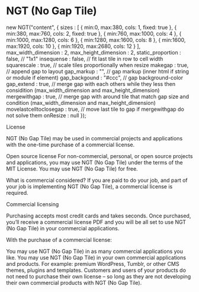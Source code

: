 NGT (No Gap Tile)
=========

new NGT("content", {
		sizes : [
			{ min:0,     max:380,   cols: 1,    fixed: true },
			{ min:380,   max:760,   cols: 2,    fixed: true },
			{ min:760,   max:1000,  cols: 4  },
			{ min:1000,  max:1280,  cols: 6  },
			{ min:1280,  max:1600,  cols: 8  },
			{ min:1600,  max:1920,  cols: 10 },
			{ min:1920,  max:2680,  cols: 12 }
		],
		max_width_dimension 	  : 2,
		max_height_dimension 	  : 2,
		static_proportion 		  : false, // "1x1"
		insequense				      : false, // fit last tile in row to cell width 
		squarescale				      : true, // scale tiles proportionally when resize
		makegap					        : true, // append gap to layout
		gap_markup				      : "", // gap markup (inner html if string or module if element)
		gap_backgound			      : "#ccc", // gap background-color
		gap_extend				      : true, // merge gap with each others while they less then considition (max_width_dimension and max_height_dimension)
		mergewithgap			      : true, // merge gap with around tile that match gap size and condition (max_width_dimension and max_height_dimension)
		movelastcelltoclosegap	: true, // move last tile to gap if mergewithgap do not solve them
		onResize				        : null
	});



License

NGT (No Gap Tile) may be used in commercial projects and applications with the one-time purchase of a commercial license.

Open source license
For non-commercial, personal, or open source projects and applications, you may use NGT (No Gap Tile) under the terms of the MIT License. You may use NGT (No Gap Tile) for free.

What is commercial considered?
If you are paid to do your job, and part of your job is implementing NGT (No Gap Tile), a commercial license is required.

Commercial licensing

Purchasing accepts most credit cards and takes seconds. Once purchased, you’ll receive a commercial license PDF and you will be all set to use NGT (No Gap Tile) in your commercial applications.

With the purchase of a commercial license:

You may use NGT (No Gap Tile) in as many commercial applications you like.
You may use NGT (No Gap Tile) in your own commercial applications and products. For example: premium WordPress, Tumblr, or other CMS themes, plugins and templates.
Customers and users of your products do not need to purchase their own license – so long as they are not developing their own commercial products with NGT (No Gap Tile).
